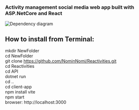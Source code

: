### Activity management social media web app built with ASP.NetCore and React

![Dependency diagram](https://github.com/NominNomi/Reactivities/assets/88373898/7d763a9d-09a2-4abb-84dc-6844288d1f98)


## How to install from Terminal:

mkdir NewFolder  
cd NewFolder  
git clone https://github.com/NominNomi/Reactivities.git  
cd Reactivities  
cd API  
dotnet run  
cd ..  
cd client-app  
npm install vite  
npm start  
browser: http://localhost:3000  






